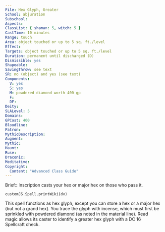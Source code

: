 ```yaml
---
File: Hex Glyph, Greater
School: abjuration
Subschool: 
Aspects: 
ClassList: { shaman: 5, witch: 5 }
CastTime: 10 minutes
Range: touch
Area: object touched or up to 5 sq. ft./level
Effect: 
Targets: object touched or up to 5 sq. ft./level
Duration: permanent until discharged (D)
Dismissible: yes
Shapeable: 
SavingThrow: see text
SR: no (object) and yes (see text)
Components:
  V: yes
  S: yes
  M: powdered diamond worth 400 gp
  F: 
  DF: 
Deity: 
SLALevel: 5
Domains: 
GPCost: 400
Bloodline: 
Patron: 
MythicDescription: 
Augment: 
Mythic: 
Haunt: 
Ruse: 
Draconic: 
Meditative: 
Copyright:
  Content: "Advanced Class Guide"
---
```

Brief:: Inscription casts your hex or major hex on those who pass it.

```dataviewjs
customJS.Spell.printWiki(dv)
```

This spell functions as hex glyph, except you can store a hex or a major hex (but not a grand hex). You trace the glyph with incense, which must first be sprinkled with powdered diamond (as noted in the material line).  Read magic allows its caster to identify a greater hex glyph with a DC 16 Spellcraft check.
